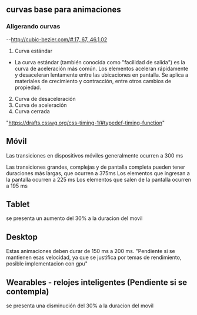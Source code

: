 ## curvas base para animaciones
### Aligerando curvas

--http://cubic-bezier.com/#.17,.67,.46,1.02

1. Curva estándar
  * La curva estándar (también conocida como "facilidad de salida") es la curva de aceleración más común. Los elementos aceleran rápidamente y desaceleran lentamente entre las ubicaciones en pantalla. Se aplica a materiales de crecimiento y contracción, entre otros cambios de propiedad.

2. Curva de desaceleración
3. Curva de aceleración
4. Curva cerrada

"https://drafts.csswg.org/css-timing-1/#typedef-timing-function"

## Móvil
Las transiciones en dispositivos móviles generalmente ocurren a  300 ms

  Las transiciones grandes, complejas y de pantalla completa pueden tener duraciones más largas, que ocurren a  375ms
  Los elementos que ingresan a la pantalla ocurren a 225 ms
  Los elementos que salen de la pantalla ocurren a 195 ms

## Tablet
se presenta un aumento del 30% a la duracion del movil

## Desktop
Estas animaciones deben durar de 150 ms a 200 ms.
"Pendiente si se mantienen esas velocidad, ya que se justifica por temas de rendimiento, posible implementacion con gpu"

## Wearables - relojes inteligentes (Pendiente si se contempla)
se presenta una disminución del 30% a la duracion del movil